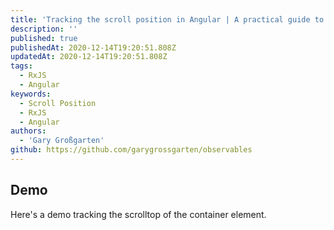 ```yaml
---
title: 'Tracking the scroll position in Angular | A practical guide to RxJS'
description: ''
published: true
publishedAt: 2020-12-14T19:20:51.808Z
updatedAt: 2020-12-14T19:20:51.808Z
tags:
  - RxJS
  - Angular
keywords:
  - Scroll Position
  - RxJS
  - Angular
authors:
  - 'Gary Großgarten'
github: https://github.com/garygrossgarten/observables
---
```


## Demo

Here's a demo tracking the scrolltop of the container element.

<div shortcode="scroll"></div>
<div shortcode="scroll/percent"></div>
<div shortcode="scroll/container"></div>